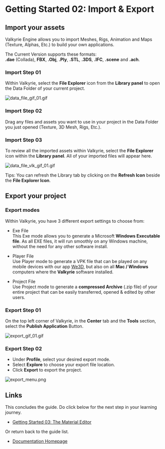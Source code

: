 # Getting Started 02: Import & Export

## Import your assets
Valkyrie Engine allows you to import Meshes, Rigs, Animation and Maps (Texture, Alphas, Etc.) to build your own applications.  

The Current Version supports these formats:  
**.dae** (Collada), **FBX**, **.Obj**, **.Ply**, **.STL**, **.3DS**, **.IFC**, **.scene** and **.ach**.  

### Import Step 01
Within Valkyrie, select the **File Explorer** icon from the **Library panel** to open the Data Folder of your current project.  

![data_file_gif_01.gif](https://cdn2.talansoft.com/ftp/img/tutorial_sample_images/recent/data_file_gif_01.gif)  

### Import Step 02 
Drag any files and assets you want to use in your project in the Data Folder you just opened (Texture, 3D Mesh, Rigs, Etc.).  

### Import Step 03
To review all the imported assets within Valkyrie, select the **File Explorer** icon within the **Library panel**. All of your imported files will appear here.  

![data_file_vlk_gif_01.gif](https://cdn2.talansoft.com/ftp/img/tutorial_sample_images/recent/data_file_vlk_gif_01.gif)  

Tips: You can refresh the Library tab by clicking on the **Refresh Icon** beside the **File Explorer Icon**.  

## Export your project

### Export modes
Within Valkyrie, you have 3 different export settings to choose from:  

* Exe File  
This Exe mode allows you to generate a Microsoft **Windows Executable file**. As all EXE files, it will run smoothly on any Windows machine, without the need for any other software install.  

* Player File  
Use Player mode to generate a VPK file that can be played on any mobile devices with our app [We3D](https://www.talansoft.com/vlk/downloads#we3d), but also on all **Mac / Windows** computers where the **Valkyrie** software installed.  

* Project File  
Use Project mode to generate a **compressed Archive** (.zip file) of your entire project that can be easily transferred, opened & edited by other users.  

### Export Step 01
On the top left corner of Valkyrie, in the **Center** tab and the **Tools** section, select the **Publish Application** Button.  

![export_gif_01.gif](https://cdn2.talansoft.com/ftp/img/tutorial_basic_image/export/export_gif_01.gif)  

### Export Step 02
* Under **Profile**, select your desired export mode. 
* Select **Explore** to choose your export file location.
* Click **Export** to export the project. 

![export_menu.png](https://cdn2.talansoft.com/ftp/img/tutorial_basic_image/export/export_menu.png)  

## Links
This concludes the guide. Do click below for the next step in your learning journey.  
- [Getting Started 03: The Material Editor](VlkGuides/Material-Editor)  

Or return back to the guide list.  
- [Documentation Homepage](https://www.talansoft.com/md/docs/home)  

